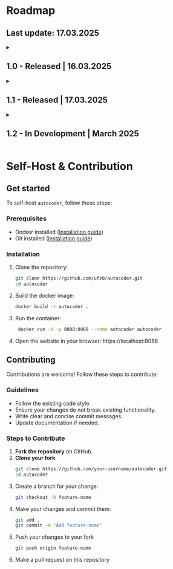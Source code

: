 # Roadmap
## Last update: 17.03.2025

<details>
  <summary><h2 id="10">1.0 - Released | 16.03.2025</h2></summary>
  
### Input
- [x] Webserver  
- [x] PDF file upload  
- [x] Website Frontend  
- [x] Username and real name input  
- [x] PDF Processing  
- [x] Extract text from PDF  
- [x] Summarize text  
- [x] Parse text to AI Agent  
- [x] Allow manual input too (with /manual route)  

### AI Agent
- [x] Thinking  
- [x] Coding  
- [x] Summary  

### Output
- [x] Downloadable .cs file  

</details>

<details>
  <summary><h2 id="11">1.1 - Released | 17.03.2025</h2></summary>

### AI Agent
- [x] Generate .drawio files based on code  

### Output
- [x] Downloadable .drawio file  

### Documentation
- [x] Guide on how to self host  

</details>

<details>
  <summary><h2 id="11">1.2 - In Development | March 2025</h2></summary>
  
### PAP 
- [ ] Enhanced and refined pap design


### AI 
- [ ] Request changes to existing code


</details>


# Self-Host & Contribution

## Get started

To self-host `autocoder`, follow these steps:

### Prerequisites
- Docker installed ([Installation guide](https://docs.docker.com/get-docker/))
- Git installed ([Installation guide](https://git-scm.com/book/en/v2/Getting-Started-Installing-Git))

### Installation
1. Clone the repository:
   ```sh
   git clone https://github.com/ufz0/autocoder.git
   cd autocoder
2. Build the docker image:
    ```sh
    docker build -t autocoder .
3. Run the container:
   ```sh
    docker run -d -p 8088:8088 --name autocoder autocoder
4. Open the website in your browser:
    https://localhost:8088


## Contributing

Contributions are welcome! Follow these steps to contribute:

### Guidelines
- Follow the existing code style.
- Ensure your changes do not break existing functionality.
- Write clear and concise commit messages.
- Update documentation if needed.

### Steps to Contribute
1. **Fork the repository** on GitHub.
2. **Clone your fork**:
   ```sh
   git clone https://github.com/your-username/autocoder.git
   cd autocoder
3. Create a branch for your change:
    ```sh
    git checkout -b feature-name
4. Make your changes and commit them:
    ```sh
    git add .
    git commit -m "Add feature-name"
5. Push your changes to your fork
    ```sh
    git push origin feature-name
6. Make a pull request on this repository


